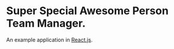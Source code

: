 # Super Special Awesome Person Team Manager.

An example application in [React.js](http://facebook.github.io/react/index.html).
